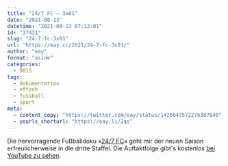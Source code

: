 ```yaml
---
title: "24/7 FC – 3x01"
date: "2021-08-13"
datetime: "2021-08-13 07:12:01"
id: "37431"
slug: "24-7-fc-3x01"
url: "https://eay.cc/2021/24-7-fc-3x01/"
author: "eay"
format: "aside"
categories:
  - 0815
tags:
  - dokumentation
  - effzeh
  - fussball
  - sport
meta:
  - content_copy: "https://twitter.com/eay/status/1426047572276387840"
  - yourls_shorturl: "https://eay.li/2qs"
---
```


Die hervorragende Fußballdoku »[24/7 FC](https://247.fc.de/)« geht mir der neuen Saison erfreulicherweise in die dritte Staffel. Die Auftaktfolge gibt's kostenlos [bei YouTube zu sehen](https://youtu.be/HXg1wtgESa0).
